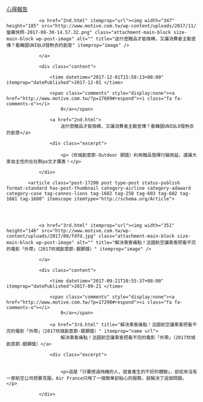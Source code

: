 <html>
<head>
<title>行銷案例</title>
</head>
<a href="4th.html"> 心得報告</a>
<article class="post-17609 post type-post status-publish format-standard has-post-thumbnail category-fashion category-case tag-uniqlo tag-250 tag-996" itemscope itemtype="http://schema.org/Article">

						
				<a href="2nd.html" itemprop="url"><img width="347" height="185" src="http://www.motive.com.tw/wp-content/uploads/2017/11/螢幕快照-2017-08-30-14.57.32.png" class="attachment-main-block size-main-block wp-post-image" alt="" title="送什麼贈品才能吸睛，又讓消費者主動宣傳？看韓國UNIQLO發熱衣的創意" itemprop="image" />				
								
				</a>
				
				<div class="content">
				
					<time datetime="2017-12-01T15:58:13+08:00" itemprop="datePublished">2017-12-01 </time>
				
					<span class="comments" style="display:none"><a href="http://www.motive.com.tw/?p=17609#respond"><i class="fa fa-comments-o"></i>
						0</a></span>
				
					<a href="2nd.html">
						送什麼贈品才能吸睛，又讓消費者主動宣傳？看韓國UNIQLO發熱衣的創意</a>
					
					<div class="excerpt">
		
						<p>（坎城創意節-Outdoor 銅獎）利用贈品發揮行銷效益，還讓大家自主性的在社群po文才厲害！</p>
</div>
					
				</div>

</article>
		
				
			<article class="post-17298 post type-post status-publish format-standard has-post-thumbnail category-airline category-adaward category-case tag-cannes-lions tag-1682 tag-250 tag-603 tag-602 tag-1681 tag-1680" itemscope itemtype="http://schema.org/Article">

	
				
						
				<a href="3rd.html" itemprop="url"><img width="351" height="146" src="http://www.motive.com.tw/wp-content/uploads/2017/08/fdfd.jpg" class="attachment-main-block size-main-block wp-post-image" alt="" title="解決乘客痛點！法國航空讓乘客把看不完的電影「外帶」（2017坎城創意節-銀獅獎）" itemprop="image" />				
								
				</a>
				
				<div class="content">
				
					<time datetime="2017-09-21T10:55:37+08:00" itemprop="datePublished">2017-09-21 </time>
				
					<span class="comments" style="display:none"><a href="http://www.motive.com.tw/?p=17298#respond"><i class="fa fa-comments-o"></i>
						0</a></span>
				
					<a href="3rd.html" title="解決乘客痛點！法國航空讓乘客把看不完的電影「外帶」（2017坎城創意節-銀獅獎）" itemprop="name url">
						解決乘客痛點！法國航空讓乘客把看不完的電影「外帶」（2017坎城創意節-銀獅獎）</a>
					
					<div class="excerpt">


						<p>這是「只要搭過飛機的人，就會產生的不好的體驗」，卻從來沒有一家航空公司想要克服。Air France只用了一個簡單卻貼心的服務，就解決了這個問題。</p>
</div>
					
				</div>
<p> 

</body>
</html>


